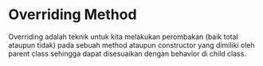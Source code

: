 # Overriding Method

Overriding adalah teknik untuk kita melakukan perombakan \(baik total ataupun tidak\) pada sebuah method ataupun constructor yang dimiliki oleh parent class sehingga dapat disesuaikan dengan behavior di child class.

